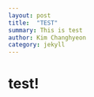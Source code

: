 ```yaml
---
layout: post
title:  "TEST"
summary: This is test
author: Kim Changhyeon
category: jekyll
---
```


# test!
